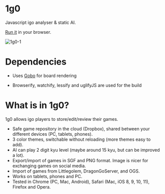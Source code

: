 # 1g0

Javascript igo analyser & static AI.

[Run it](https://ig0.herokuapp.com/) in your browser.


![1g0-1](https://user-images.githubusercontent.com/5130338/38174325-75b9e308-3606-11e8-9a48-3a8a64e16366.jpg)

Dependencies
============

- Uses [Gobo](https://github.com/kubicle/gobo) for board rendering

- Browserify, watchify, lessify and uglifyJS are used for the build

What is in 1g0?
===============

1g0 allows igo players to store/edit/review their games.
 
- Safe game repository in the cloud (Dropbox), shared between your different devices (PC, tablets, phones).
- 3 color themes, switchable without reloading (more themes easy to add).
- AI can play 2 digit kyu level (maybe around 15 kyu, but can be improved a lot).
- Export/import of games in SGF and PNG format. Image is nicer for exchanging games on social media.
- Import of games from Littlegolem, DragonGoServer, and OGS.
- Works on tablets, phones and PC.
- Tested in Chrome (PC, Mac, Android), Safari (Mac, iOS 8, 9, 10, 11), Firefox and Opera.
